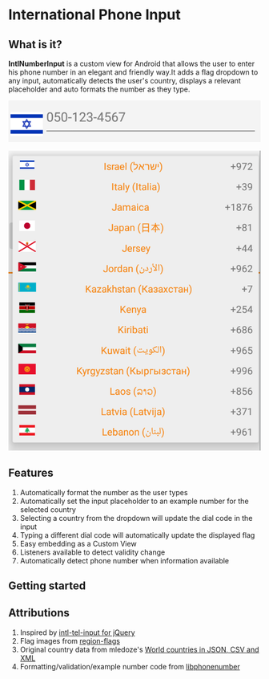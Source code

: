 # International Phone Input #

## What is it?
**IntlNumberInput** is a custom view for Android that allows the user to enter his phone number in an
elegant and friendly way.It adds a flag dropdown to any input, automatically detects the user's
country, displays a relevant placeholder and auto formats the number as they type.

![IntlPhoneInput](intlphoneinput.png)

![IntlPhoneInput Spinner](intlphoneinput-spinner.png)

## Features
1. Automatically format the number as the user types
2. Automatically set the input placeholder to an example number for the selected country
3. Selecting a country from the dropdown will update the dial code in the input
4. Typing a different dial code will automatically update the displayed flag
5. Easy embedding as a Custom View
6. Listeners available to detect validity change
7. Automatically detect phone number when information available

## Getting started



## Attributions

1. Inspired by [intl-tel-input for jQuery](https://github.com/jackocnr/intl-tel-input)
2. Flag images from [region-flags](https://github.com/behdad/region-flags)
3. Original country data from mledoze's [World countries in JSON, CSV and XML](https://github.com/mledoze/countries)
4. Formatting/validation/example number code from [libphonenumber](https://github.com/googlei18n/libphonenumber)